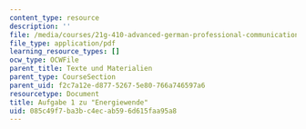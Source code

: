 ```yaml
---
content_type: resource
description: ''
file: /media/courses/21g-410-advanced-german-professional-communication-spring-2017/085c49f7ba3bc4ecab596d615faa95a8_21G_410s17_W09_M24.pdf
file_type: application/pdf
learning_resource_types: []
ocw_type: OCWFile
parent_title: Texte und Materialien
parent_type: CourseSection
parent_uid: f2c7a12e-d877-5267-5e80-766a746597a6
resourcetype: Document
title: Aufgabe 1 zu "Energiewende"
uid: 085c49f7-ba3b-c4ec-ab59-6d615faa95a8
---
```

